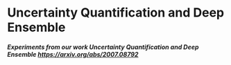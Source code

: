 # Uncertainty Quantification and Deep Ensemble
##### Experiments from our work Uncertainty Quantification and Deep Ensemble https://arxiv.org/abs/2007.08792


